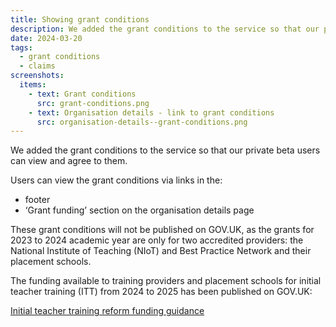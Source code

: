 ```yaml
---
title: Showing grant conditions
description: We added the grant conditions to the service so that our private beta users can view them before being published on GOV.UK
date: 2024-03-20
tags:
  - grant conditions
  - claims
screenshots:
  items:
    - text: Grant conditions
      src: grant-conditions.png
    - text: Organisation details - link to grant conditions
      src: organisation-details--grant-conditions.png
---
```


We added the grant conditions to the service so that our private beta users can view and agree to them.

Users can view the grant conditions via links in the:

- footer
- ‘Grant funding’ section on the organisation details page

These grant conditions will not be published on GOV.UK, as the grants for 2023 to 2024 academic year are only for two accredited providers: the National Institute of Teaching (NIoT) and Best Practice Network and their placement schools.

The funding available to training providers and placement schools for initial teacher training (ITT) from 2024 to 2025 has been published on GOV.UK:

[Initial teacher training reform funding guidance](https://www.gov.uk/government/publications/initial-teacher-training-reform-funding-guidance)
